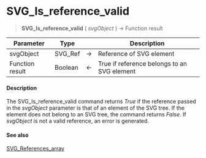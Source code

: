 # SVG_Is_reference_valid

>**SVG_Is_reference_valid** ( *svgObject* ) -> Function result

| Parameter | Type |  | Description |
| --- | --- | --- | --- |
| svgObject | SVG_Ref | &#8594; | Reference of SVG element |
| Function result | Boolean | &#8592; | True if reference belongs to an SVG element |



#### Description 

The SVG\_Is\_reference\_valid command returns *True* if the reference passed in the *svgObject* parameter is that of an element of the SVG tree. If the element does not belong to an SVG tree, the command returns *False*. If *svgObject* is not a valid reference, an error is generated.

#### See also 

[SVG\_References\_array](SVG_References_array.md)  